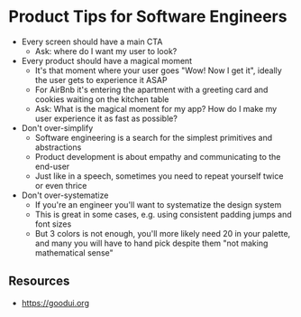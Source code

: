 # Product Tips for Software Engineers

* Every screen should have a main CTA
  * Ask: where do I want my user to look?
* Every product should have a magical moment
  * It's that moment where your user goes "Wow! Now I get it", ideally the user gets to experience it ASAP
  * For AirBnb it's entering the apartment with a greeting card and cookies waiting on the kitchen table
  * Ask: What is the magical moment for my app? How do I make my user experience it as fast as possible? 
* Don't over-simplify
  * Software engineering is a search for the simplest primitives and abstractions
  * Product development is about empathy and communicating to the end-user
  * Just like in a speech, sometimes you need to repeat yourself twice or even thrice
* Don't over-systematize
  * If you're an engineer you'll want to systematize the design system
  * This is great in some cases, e.g. using consistent padding jumps and font sizes
  * But 3 colors is not enough, you'll more likely need 20 in your palette, and many you will have to hand pick despite them "not making mathematical sense"

## Resources

* https://goodui.org
